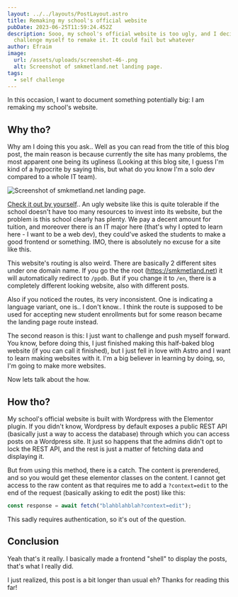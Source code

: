 ```yaml
---
layout: ../../layouts/PostLayout.astro
title: Remaking my school's official website
pubDate: 2023-06-25T11:59:24.452Z
description: Sooo, my school's official website is too ugly, and I decided to
  challenge myself to remake it. It could fail but whatever
author: Efraim
image:
  url: /assets/uploads/screenshot-46-.png
  alt: Screenshot of smkmetland.net landing page.
tags:
  - self challenge
---
```

In this occasion, I want to document something potentially big: I am remaking my school's website.

## Why tho?

Why am I doing this you ask.. Well as you can read from the title of this blog post, the main reason is because currently the site has many problems, the most apparent one being its ugliness (Looking at this blog site, I guess I'm kind of a hypocrite by saying this, but what do you know I'm a solo dev compared to a whole IT team).

![Screenshot of smkmetland.net landing page.](/assets/uploads/screenshot-46-.png "Screenshot of smkmetland.net landing page.")

[Check it out by yourself](https://smkmetland.net/ppdb).. An ugly website like this is quite tolerable if the school doesn't have too many resources to invest into its website, but the problem is this school clearly has plenty. We pay a decent amount for tuition, and moreover there is an IT major here (that's why I opted to learn here - I want to be a web dev), they could've asked the students to make a good frontend or something. IMO, there is absolutely no excuse for a site like this.

This website's routing is also weird. There are basically 2 different sites under one domain name. If you go the the root (<https://smkmetland.net>)
it will automatically redirect to `/ppdb`. But if you change it to `/en`, there is a completely different looking website, also with different posts.

Also if you noticed the routes, its very inconsistent. One is indicating a language variant, one is.. I don't know.. I think the route is supposed to be used for accepting new student enrollments but for some reason became the landing page route instead.

The second reason is this: I just want to challenge and push myself forward. You know, before doing this, I just finished making this half-baked blog website (if you can call it finished), but I just fell in love with Astro and I want to learn making websites with it. I'm a big believer in learning by doing, so, I'm going to make more websites.

Now lets talk about the how.

## How tho?

My school's official website is built with Wordpress with the Elementor plugin. If you didn't know, Wordpress by default exposes a public REST API (basically just a way to access the database) through which you can access posts on a Wordpress site. It just so happens that the admins didn't opt to lock the REST API, and the rest is just a matter of fetching data and displaying it.

But from using this method, there is a catch. The content is prerendered, and so you would get these elementor classes on the content. I cannot get access to the raw content as that requires me to add a `?context=edit` to the end of the request (basically asking to edit the post) like this:

```javascript
const response = await fetch("blahblahblah?context=edit");
```

This sadly requires authentication, so it's out of the question.

## Conclusion

Yeah that's it really. I basically made a frontend "shell" to display the posts, that's what I really did.

I just realized, this post is a bit longer than usual eh? Thanks for reading this far!